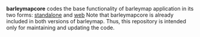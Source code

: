 **barleymapcore** codes the base functionality of barleymap application in its two forms:
[standalone](https://github.com/Cantalapiedra/barleymap) and [web](https://github.com/Cantalapiedra/barleymap_web)
Note that barleymapcore is already included in both versions of barleymap.
Thus, this repository is intended only for maintaining and updating the code.